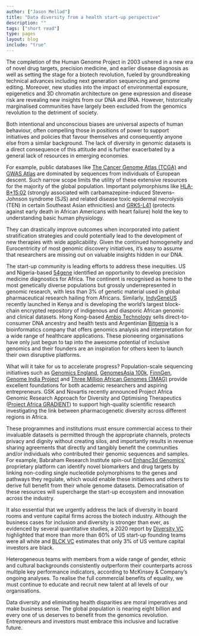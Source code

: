 ```yaml
---
author: ["Jason Mellad"]
title: "Data diversity from a health start-up perspective"
description: ""
tags: ["short read"]
type: pages
layout: blog
include: "true"
---
```


The completion of the Human Genome Project in 2003 ushered in a new era of novel drug targets, precision medicine, and earlier disease diagnosis as well as setting the stage for a biotech revolution, fueled by groundbreaking technical advances including next generation sequencing and genome editing. Moreover, new studies into the impact of environmental exposure, epigenetics and 3D chromatin architecture on gene expression and disease risk are revealing new insights from our DNA and RNA. However, historically marginalised communities have largely been excluded from the genomics revolution to the detriment of society.

Both intentional and unconscious biases are universal aspects of human behaviour, often compelling those in positions of power to support initiatives and policies that favour themselves and consequently anyone else from a similar background. The lack of diversity in genomic datasets is a direct consequence of this attitude and is further exacerbated by a general lack of resources in emerging economies.

For example, public databases like [The Cancer Genome Atlas (TCGA)](https://www.cancer.gov/about-nci/organization/ccg/research/structural-genomics/tcga) and [GWAS Atlas](https://atlas.ctglab.nl/) are dominated by sequences from individuals of European descent. Such narrow scope limits the utility of these extensive resources for the majority of the global population. Important polymorphisms like [HLA-B*15:02](https://www.frontiersin.org/articles/10.3389/fphar.2019.00149/full) (strongly associated with carbamazepine-induced Stevens–Johnson syndrome (SJS) and related disease toxic epidermal necrolysis (TEN) in certain Southeast Asian ethnicities) and [GRK5-L41](https://www.nature.com/articles/nm1750) (protects against early death in African Americans with heart failure) hold the key to understanding basic human physiology.

They can drastically improve outcomes when incorporated into patient stratification strategies and could potentially lead to the development of new therapies with wide applicability. Given the continued homogeneity and Eurocentricity of most genomic discovery initiatives, it’s easy to assume that researchers are missing out on valuable insights hidden in our DNA.

The start-up community is leading efforts to address these inequities. US and Nigeria-based [54gene](https://54gene.com/) identified an opportunity to develop precision medicine diagnostics for Africa. The continent is recognised as home to the most genetically diverse populations but grossly underrepresented in genomic research, with less than 3% of genetic material used in global pharmaceutical research hailing from Africans. Similarly, [IndyGeneUS](https://indygeneus.ai/) recently launched in Kenya and is developing the world’s largest block-chain encrypted repository of indigenous and diasporic African genomic and clinical datasets. Hong Kong-based [Ambio Technology](https://www.ambio.com.hk/) sells direct-to-consumer DNA ancestry and health tests and Argentinian [Bitgenia](https://www.bitgenia.com/) is a bioinformatics company that offers genomics analysis and interpretation for a wide range of healthcare applications. These pioneering organisations have only just begun to tap into the awesome potential of inclusive genomics and their founders are an inspiration for others keen to launch their own disruptive platforms.

What will it take for us to accelerate progress? Population-scale sequencing initiatives such as [Genomics England](https://www.genomicsengland.co.uk/), [GenomesAsia 100k](https://genomeasia100k.org/), [FinnGen](https://www.finngen.fi/en), [Genome India Project](https://www.investindia.gov.in/team-india-blogs/genome-india-project) and [Three Million African Genomes (3MAG)](https://www.nature.com/articles/d41586-021-00313-7) provide excellent foundations for both academic researchers and aspiring entrepreneurs. GSK and Novartis recently announced Project Africa Genomic Research Approach for Diversity and Optimising Therapeutics ([Project Africa GRADIENT](https://www.pharmtech.com/view/gsk-novartis-collaborate-on-project-africa-gradient)) to support high-quality scientific research investigating the link between pharmacogenetic diversity across different regions in Africa.

These programmes and institutions must ensure commercial access to their invaluable datasets is permitted through the appropriate channels, protects privacy and dignity without creating silos, and importantly results in revenue sharing agreements that directly and tangibly benefit the communities and/or individuals who contributed their genomic sequences and samples. For example, Babraham Research Institute spin-out [Enhanc3d Genomics’](http://enhanc3dgenomics.com/) proprietary platform can identify novel biomarkers and drug targets by linking non-coding single nucleotide polymorphisms to the genes and pathways they regulate, which would enable these initiatives and others to derive full benefit from their whole genome datasets. Democratisation of these resources will supercharge the start-up ecosystem and innovation across the industry.

It also essential that we urgently address the lack of diversity in board rooms and venture capital firms across the biotech industry. Although the business cases for inclusion and diversity is stronger than ever, as evidenced by several quantitative studies, a 2020 report by [Diversity VC](https://www.diversity.vc/wp-content/uploads/2021/01/Diversity-Report-FINAL-2.pdf) highlighted that more than more than 60% of US start-up founding teams were all white and [BLCK VC](https://www.blckvc.org/) estimates that only 3% of US venture capital investors are black.

Heterogeneous teams with members from a wide range of gender, ethnic and cultural backgrounds consistently outperform their counterparts across multiple key performance indicators, according to McKinsey & Company’s ongoing analyses. To realise the full commercial benefits of equality, we must continue to educate and recruit new talent at all levels of our organisations.

Data diversity and eliminating health disparities are moral imperatives and make business sense. The global population is nearing eight billion and every one of us deserves to benefit from the genomics revolution. Entrepreneurs and investors must embrace this inclusive and lucrative future.